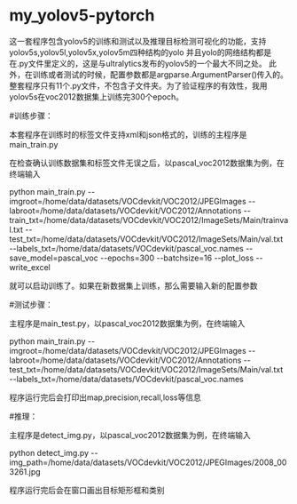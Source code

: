 # my_yolov5-pytorch
这一套程序包含yolov5的训练和测试以及推理目标检测可视化的功能，支持yolov5s,yolov5l,yolov5x,yolov5m四种结构的yolo
并且yolo的网络结构都是在.py文件里定义的，这是与ultralytics发布的yolov5的一个最大不同之处。
此外，在训练或者测试的时候，配置参数都是argparse.ArgumentParser()传入的。
整套程序只有11个.py文件，不包含子文件夹。为了验证程序的有效性，我用yolov5s在voc2012数据集上训练完300个epoch。

#训练步骤：

本套程序在训练时的标签文件支持xml和json格式的，训练的主程序是 main_train.py

在检查确认训练数据集和标签文件无误之后，以pascal_voc2012数据集为例，在终端输入

python main_train.py --imgroot=/home/data/datasets/VOCdevkit/VOC2012/JPEGImages --labroot=/home/data/datasets/VOCdevkit/VOC2012/Annotations --train_txt=/home/data/datasets/VOCdevkit/VOC2012/ImageSets/Main/trainval.txt --test_txt=/home/data/datasets/VOCdevkit/VOC2012/ImageSets/Main/val.txt --labels_txt=/home/data/datasets/VOCdevkit/pascal_voc.names --save_model=pascal_voc --epochs=300 --batchsize=16 --plot_loss --write_excel

就可以启动训练了。如果在新数据集上训练，那么需要输入新的配置参数

#测试步骤：

主程序是main_test.py，以pascal_voc2012数据集为例，在终端输入

python main_train.py --imgroot=/home/data/datasets/VOCdevkit/VOC2012/JPEGImages --labroot=/home/data/datasets/VOCdevkit/VOC2012/Annotations --test_txt=/home/data/datasets/VOCdevkit/VOC2012/ImageSets/Main/val.txt --labels_txt=/home/data/datasets/VOCdevkit/pascal_voc.names

程序运行完后会打印出map,precision,recall,loss等信息

#推理：

主程序是detect_img.py，以pascal_voc2012数据集为例，在终端输入

python detect_img.py --img_path=/home/data/datasets/VOCdevkit/VOC2012/JPEGImages/2008_003261.jpg

程序运行完后会在窗口画出目标矩形框和类别
